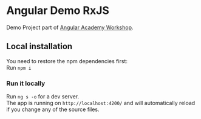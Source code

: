 # Angular Demo RxJS 
Demo Project part of <a href="https://angular.ac" target="_blank">Angular Academy Workshop</a>.


## Local installation

You need to restore the npm dependencies first:  
Run `npm i`

### Run it locally

Run `ng s -o` for a dev server.  
The app is running on `http://localhost:4200/` and will automatically reload if you change any of the source files.